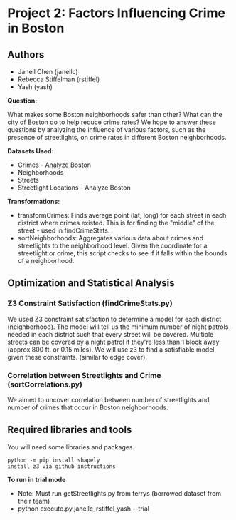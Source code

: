 # Project 2: Factors Influencing Crime in Boston


## Authors
* Janell Chen (janellc)
* Rebecca Stiffelman (rstiffel)
* Yash (yash)

**Question:**

What makes some Boston neighborhoods safer than other? What can the city of Boston do to help reduce crime rates? We hope to answer these questions by analyzing the influence of various factors, such as the presence of streetlights, on crime rates in different Boston neighborhoods.

**Datasets Used:**

*  Crimes - Analyze Boston
*  Neighborhoods
*  Streets
*  Streetlight Locations - Analyze Boston

**Transformations:**

* transformCrimes: Finds average point (lat, long) for each street in each district where crimes existed. This is for finding the "middle" of the street - used in findCrimeStats.
* sortNeighborhoods: Aggregates various data about crimes and streetlights to the neighborhood level. Given the coordinate for a streetlight or crime, this script checks to see if it falls within the bounds of a neighborhood.


## Optimization and Statistical Analysis
### Z3 Constraint Satisfaction (findCrimeStats.py)
We used Z3 constraint satisfaction to determine a model for each district (neighborhood). The model will tell us
the minimum number of night patrols needed in each district such that every street will be covered. Multiple streets can be covered by a night patrol if they're less than 1 block away (approx 800 ft. or 0.15 miles). We will use z3 to find a satisfiable model given these constraints. (similar to edge cover).

### Correlation between Streetlights and Crime (sortCorrelations.py)
We aimed to uncover correlation between number of streetlights and number of crimes that occur in Boston neighborhoods.



## Required libraries and tools
You will need some libraries and packages.
```
python -m pip install shapely
install z3 via github instructions

```


**To run in trial mode**
* Note: Must run getStreetlights.py from ferrys (borrowed dataset from their team)
* python execute.py janellc_rstiffel_yash --trial

